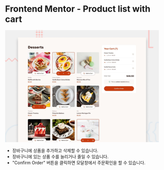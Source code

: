 # Frontend Mentor - Product list with cart

![Design preview for the Product list with cart coding challenge](../product-list-with-cart-main/public/assets/images/preview.jpg)



- 장바구니에 상품을 추가하고 삭제할 수 있습니다. 
- 장바구니에 있는 상품 수를 늘리거나 줄일 수 있습니다.
- "Confirm Order" 버튼을 클릭하면 모달창에서 주문확인을 할 수 있습니다. 
